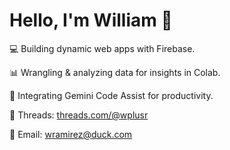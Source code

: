 # Hello, I'm William 👋

💻 Building dynamic web apps with Firebase.

📊 Wrangling & analyzing data for insights in Colab.

🤖 Integrating Gemini Code Assist for productivity.

🧵 Threads: [threads.com/@wplusr](https://www.threads.com/@wplusr)

🦆 Email: [wramirez@duck.com](mailto:wramirez@duck.com)
